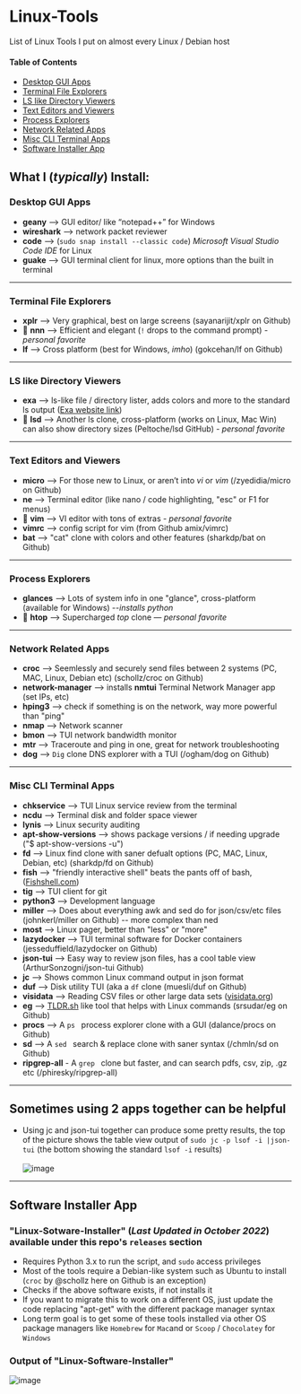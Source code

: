 # Linux-Tools
List of Linux Tools I put on almost every Linux / Debian host

#### Table of Contents
  
  * [Desktop GUI Apps](#desktop-gui-apps)
  * [Terminal File Explorers](#terminal-file-explorers)
  * [LS like Directory Viewers](#ls-like-directory-viewers)
  * [Text Editors and Viewers](#text-editors-and-viewers)
  * [Process Explorers](#process-explorers)
  * [Network Related Apps](#network-related-apps)
  * [Misc CLI Terminal Apps](#misc-cli-terminal-apps)
  * [Software Installer App](#software-installer-app)

## What I (_typically_) Install:

### Desktop GUI Apps
- **geany** --> GUI editor/ like “notepad++” for Windows
- **wireshark** --> network packet reviewer
- **code** --> (```sudo snap install --classic code```) _Microsoft Visual Studio Code IDE_ for Linux
- **guake** --> GUI terminal client for linux, more options than the built in terminal

---
### Terminal File Explorers
- **xplr** --> Very graphical, best on large screens (sayanarijit/xplr on Github)
- 🌟 **nnn** --> Efficient and elegant (```!``` drops to the command prompt) -  _personal favorite_
- **lf** --> Cross platform (best for Windows, _imho_) (gokcehan/lf on Github)
---

### LS like Directory Viewers 
- **exa** --> ls-like file / directory lister, adds colors and more to the standard ls output ([Exa website link](https://the.exa.website/))
- 🌟 **lsd** --> Another ls clone, cross-platform (works on Linux, Mac Win) can also show directory sizes (Peltoche/lsd GitHub) - _personal favorite_

----

### Text Editors and Viewers
- **micro** --> For those new to Linux, or aren’t into _vi_ or _vim_ (/zyedidia/micro on Github)
- **ne** --> Terminal editor (like nano / code highlighting, "esc" or F1 for menus)
- 🌟 **vim** --> VI editor with tons of extras - _personal favorite_
- **vimrc** --> config script for vim (from Github amix/vimrc)
- **bat** --> "cat" clone with colors and other features (sharkdp/bat on Github)

---
### Process Explorers 
- **glances** --> Lots of system info in one "glance", cross-platform (available for Windows) --_installs python_
- 🌟 **htop** --> Supercharged _top_ clone — _personal favorite_

---
### Network Related Apps
- **croc** --> Seemlessly and securely send files between 2 systems (PC, MAC, Linux, Debian etc) (schollz/croc on Github)
- **network-manager**  --> installs **nmtui** Terminal Network Manager app (set IPs, etc)
- **hping3** --> check if something is on the network, way more powerful than "ping"
- **nmap** --> Network scanner
- **bmon** --> TUI network bandwidth monitor
- **mtr** --> Traceroute and ping in one, great for network troubleshooting
- **dog** --> ``` Dig ``` clone DNS explorer with a TUI (/ogham/dog on Github)

---
### Misc CLI Terminal Apps

- **chkservice** --> TUI Linux service review from the terminal
- **ncdu** --> Terminal disk and folder space viewer
- **lynis** --> Linux security auditing 
- **apt-show-versions** --> shows package versions / if needing upgrade ("$ apt-show-versions -u")
- **fd** --> Linux find clone with saner defualt options (PC, MAC, Linux, Debian, etc) (sharkdp/fd on Github)
- **fish** --> "friendly interactive shell" beats the pants off of bash, ([Fishshell.com](https://fishshell.com))
- **tig** --> TUI client for git
- **python3** --> Development language
- **miller** --> Does about everything awk and sed do for json/csv/etc files (johnkerl/miller on Github) -- more complex than ned
- **most** --> Linux pager, better than "less" or "more"
- **lazydocker** --> TUI terminal software for Docker containers (jesseduffield/lazydocker on Github)
- **json-tui** --> Easy way to review json files, has a cool table view (ArthurSonzogni/json-tui Github)
- **jc** --> Shows common Linux command output in json format 
- **duf** --> Disk utility TUI (aka a ```df``` clone (muesli/duf on Github)
- **visidata** --> Reading CSV files or other large data sets ([visidata.org](https://www.visidata.org/))
- **eg** --> [TLDR.sh](https://tldr.sh/) like tool that helps with Linux commands (srsudar/eg on Github)
- **procs** --> A ```ps ``` process explorer clone with a GUI (dalance/procs on Github)
- **sd** --> A ```sed ``` search & replace clone with saner syntax (/chmln/sd on Github)
- **ripgrep-all** - A ```grep ``` clone but faster, and can search pdfs, csv, zip, .gz etc (/phiresky/ripgrep-all)

---
## Sometimes using 2 apps together can be helpful

* Using jc and json-tui together can produce some pretty results, the top of the picture shows the table view output of ```sudo jc -p lsof -i |json-tui``` 
(the bottom showing the standard ```lsof -i``` results)<br><br>
![image](https://user-images.githubusercontent.com/48565067/155399052-e619f001-f33b-4272-ab3e-3cd43019cc90.png)
----
## Software Installer App 
### "Linux-Sotware-Installer" (_Last Updated in October 2022_) available under this repo's ```releases``` section
- Requires Python 3.x to run the script, and ```sudo``` access privileges
- Most of the tools require a Debian-like system such as Ubuntu to install (```croc``` by @schollz here on Github is an exception)
- Checks if the above software exists, if not installs it
- If you want to migrate this to work on a different OS, just update the code replacing "apt-get" with the different package manager syntax
- Long term goal is to get some of these tools installed via other OS package managers like ```Homebrew``` for ```Mac```and or ```Scoop``` / ```Chocolatey``` for ```Windows```
### Output of "Linux-Software-Installer"
![image](https://user-images.githubusercontent.com/48565067/141710525-a3ccf69b-f2d1-48f3-9fc3-5350229be8a5.png)
